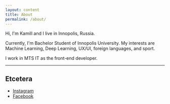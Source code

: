```yaml
---
layout: content
title: About
permalink: /about/
---
```

Hi, I'm Kamill and I live in Innopolis, Russia.

Currently, I'm Bachelor Student of Innopolis University. My interests are Machine Learning, Deep Learning, UX/UI, foreign languages, and sport. 


I work in MTS IT as the front-end developer.

----

## Etcetera

- [Instagram](https://www.instagram.com/kamillgusmanov/)
- [Facebook](https://www.facebook.com/kamill.gusmanov)

